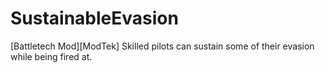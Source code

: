 # SustainableEvasion
[Battletech Mod][ModTek] Skilled pilots can sustain some of their evasion while being fired at.
